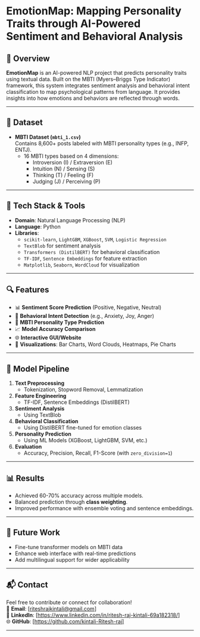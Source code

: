 # EmotionMap: Mapping Personality Traits through AI-Powered Sentiment and Behavioral Analysis

## 🧠 Overview
**EmotionMap** is an AI-powered NLP project that predicts personality traits using textual data. Built on the MBTI (Myers–Briggs Type Indicator) framework, this system integrates sentiment analysis and behavioral intent classification to map psychological patterns from language. It provides insights into how emotions and behaviors are reflected through words.

---

## 📁 Dataset
- **MBTI Dataset (`mbti_1.csv`)**  
  Contains 8,600+ posts labeled with MBTI personality types (e.g., INFP, ENTJ).
  - 16 MBTI types based on 4 dimensions:
    - Introversion (I) / Extraversion (E)
    - Intuition (N) / Sensing (S)
    - Thinking (T) / Feeling (F)
    - Judging (J) / Perceiving (P)

---

## 🧰 Tech Stack & Tools
- **Domain**: Natural Language Processing (NLP)
- **Language**: Python  
- **Libraries**:  
  - `scikit-learn`, `LightGBM`, `XGBoost`, `SVM`, `Logistic Regression`  
  - `TextBlob` for sentiment analysis  
  - `Transformers (DistilBERT)` for behavioral classification  
  - `TF-IDF`, `Sentence Embeddings` for feature extraction  
  - `Matplotlib`, `Seaborn`, `WordCloud` for visualization  

---

## 🔍 Features
- 📊 **Sentiment Score Prediction** (Positive, Negative, Neutral)
- 🤖 **Behavioral Intent Detection** (e.g., Anxiety, Joy, Anger)
- 🧬 **MBTI Personality Type Prediction**
- 📈 **Model Accuracy Comparison**
- 🌐 **Interactive GUI/Website**
- 📌 **Visualizations**: Bar Charts, Word Clouds, Heatmaps, Pie Charts

---

## 🚀 Model Pipeline
1. **Text Preprocessing**  
   - Tokenization, Stopword Removal, Lemmatization  
2. **Feature Engineering**  
   - TF-IDF, Sentence Embeddings (DistilBERT)  
3. **Sentiment Analysis**  
   - Using TextBlob  
4. **Behavioral Classification**  
   - Using DistilBERT fine-tuned for emotion classes  
5. **Personality Prediction**  
   - Using ML Models (XGBoost, LightGBM, SVM, etc.)
6. **Evaluation**  
   - Accuracy, Precision, Recall, F1-Score (with `zero_division=1`)

---

## 📊 Results
- Achieved 60-70% accuracy across multiple models.
- Balanced prediction through **class weighting**.
- Improved performance with ensemble voting and sentence embeddings.

---

## 📌 Future Work
- Fine-tune transformer models on MBTI data  
- Enhance web interface with real-time predictions  
- Add multilingual support for wider applicability

---

## 📬 Contact
Feel free to contribute or connect for collaboration!  
📧 **Email**: [riteshrajkintali@gmail.com]  
🔗 **LinkedIn**: [https://www.linkedin.com/in/ritesh-raj-kintali-69a182318/]  
🌐 **GitHub**: [https://github.com/kintali-Ritesh-raj]

---

